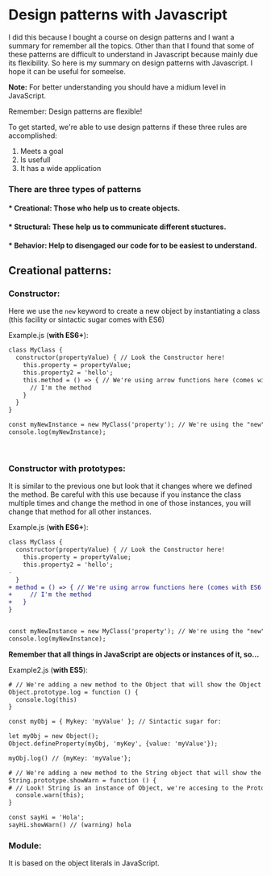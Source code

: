 # Design patterns with Javascript
I did this because I bought a course on design patterns and I want a summary for remember all the topics. Other than that I found that some of these patterns are difficult to understand in Javascript because mainly due its flexibility. So here is my summary on design patterns with Javascript. I hope it can be useful for someelse.

**Note:** For better understanding you should have a midium level in JavaScript.

Remember: Design patterns are flexible!

To get started, we're able to use design patterns if these three rules are accomplished:
1. Meets a goal
2. Is usefull
3. It has a wide application

### There are three types of patterns
#### * Creational: Those who help us to create objects.
#### * Structural:  These help us to communicate different stuctures.
#### * Behavior: Help to disengaged our code for to be easiest to understand.


## Creational patterns:

### Constructor:
Here we use the <code>new</code> keyword to create a new object by instantiating a class (this facility or sintactic sugar comes with ES6)

Example.js (**with ES6+**):
```diff
class MyClass {
  constructor(propertyValue) { // Look the Constructor here!
    this.property = propertyValue;
    this.property2 = 'hello';
    this.method = () => { // We're using arrow functions here (comes with ES6 as well)
      // I'm the method
    }
  }
}

const myNewInstance = new MyClass('property'); // We're using the "new" keyword.
console.log(myNewInstance);
```
<br/>

### Constructor with prototypes:
It is similar to the previous one but look that it changes where we defined the method. Be careful with this use because if you instance the class multiple times and change the method in one of those instances, you will change that method for all other instances.

Example.js (**with ES6+**):
```diff
class MyClass {
  constructor(propertyValue) { // Look the Constructor here!
    this.property = propertyValue;
    this.property2 = 'hello';
-   
  }
+ method = () => { // We're using arrow functions here (comes with ES6 as well)
+     // I'm the method
+   }
}


const myNewInstance = new MyClass('property'); // We're using the "new" keyword.
console.log(myNewInstance);
```
**Remember that all things in JavaScript are objects or instances of it, so...**

Example2.js (**with ES5**):
```diff
# // We're adding a new method to the Object that will show the Object in the console.
Object.prototype.log = function () {
  console.log(this)
}

const myObj = { Mykey: 'myValue' }; // Sintactic sugar for:

let myObj = new Object();
Object.defineProperty(myObj, 'myKey', {value: 'myValue'});

myObj.log() // {myKey: 'myValue'};

# // We're adding a new method to the String object that will show the String in the console as a warning.
String.prototype.showWarn = function () { 
# // Look! String is an instance of Object, we're accesing to the Prototype (you have already seen it before as __proto__ in the browser), so yes, all things in JavaScript are Objects!
  console.warn(this);
}

const sayHi = 'Hola';
sayHi.showWarn() // (warning) hola
```
### Module:
It is based on the object literals in JavaScript.

